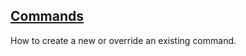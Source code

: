 ## [Commands](https://www.overleaf.com/learn/latex/Commands)

How to create a new or override an existing command.  